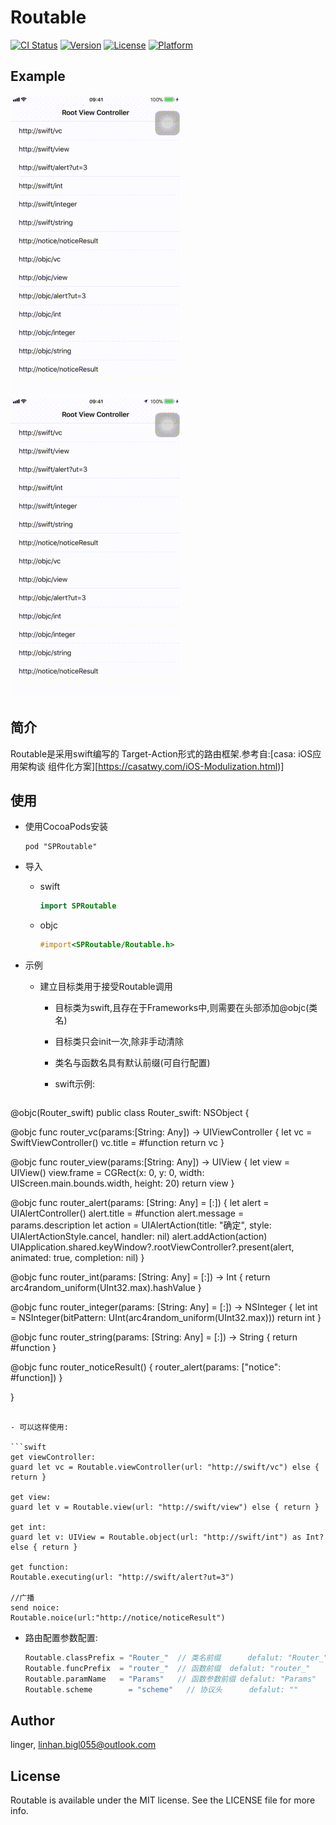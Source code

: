 # Routable

[![CI Status](http://img.shields.io/travis/bigL055/Routable.svg?style=flat)](https://travis-ci.org/bigL055/Routable)
[![Version](https://img.shields.io/cocoapods/v/Routable.svg?style=flat)](http://cocoapods.org/pods/Routable)
[![License](https://img.shields.io/cocoapods/l/Routable.svg?style=flat)](http://cocoapods.org/pods/Routable)
[![Platform](https://img.shields.io/cocoapods/p/Routable.svg?style=flat)](http://cocoapods.org/pods/Routable)

## Example

![routable_swift](./ReadmeData/routable_swift.gif)
![routable_swift](./ReadmeData/routable_objc.gif)

## 简介

Routable是采用swift编写的 Target-Action形式的路由框架.参考自:[casa: iOS应用架构谈 组件化方案][https://casatwy.com/iOS-Modulization.html)]

## 使用

- 使用CocoaPods安装

  ```
  pod "SPRoutable"
  ```

- 导入

  - swift

    ```swift
    import SPRoutable
    ```

  - objc

    ```objective-c
    #import<SPRoutable/Routable.h>
    ```

- 示例
  -  建立目标类用于接受Routable调用

     - 目标类为swift,且存在于Frameworks中,则需要在头部添加@objc(类名)


     - 目标类只会init一次,除非手动清除
     - 类名与函数名具有默认前缀(可自行配置)
     - swift示例:

  ```swift
@objc(Router_swift)
public class Router_swift: NSObject {

  @objc func router_vc(params:[String: Any]) -> UIViewController {
    let vc = SwiftViewController()
    vc.title = #function
    return vc
  }

  @objc func router_view(params:[String: Any]) -> UIView {
    let view = UIView()
    view.frame = CGRect(x: 0, y: 0, width: UIScreen.main.bounds.width, height: 20)
    return view
  }

  @objc func router_alert(params: [String: Any] = [:]) {
    let alert = UIAlertController()
    alert.title = #function
    alert.message = params.description
    let action = UIAlertAction(title: "确定",
                               style: UIAlertActionStyle.cancel,
                               handler: nil)
    alert.addAction(action)
    UIApplication.shared.keyWindow?.rootViewController?.present(alert, animated: true, completion: nil)
  }

  @objc func router_int(params: [String: Any] = [:]) -> Int {
    return arc4random_uniform(UInt32.max).hashValue
  }

  @objc func router_integer(params: [String: Any] = [:]) -> NSInteger {
    let int = NSInteger(bitPattern: UInt(arc4random_uniform(UInt32.max)))
    return int
  }

  @objc func router_string(params: [String: Any] = [:]) -> String {
    return #function
  }

  @objc func router_noticeResult() {
    router_alert(params: ["notice": #function])
  }

}
  ```

  - 可以这样使用:

  ```swift
get viewController:
guard let vc = Routable.viewController(url: "http://swift/vc") else { return }
  	
get view:
guard let v = Routable.view(url: "http://swift/view") else { return }

get int:
guard let v: UIView = Routable.object(url: "http://swift/int") as Int? else { return }

get function:
Routable.executing(url: "http://swift/alert?ut=3")

//广播
send noice:
Routable.noice(url:"http://notice/noticeResult")
  ```

- 路由配置参数配置:

  ```swift
  Routable.classPrefix = "Router_"  // 类名前缀 	 defalut: "Router_"
  Routable.funcPrefix  = "router_"  // 函数前缀	 defalut: "router_"
  Routable.paramName   = "Params"   // 函数参数前缀 defalut: "Params"
  Routable.scheme	     = "scheme"   // 协议头	  defalut: ""
  ```

## Author

linger, linhan.bigl055@outlook.com

## License

Routable is available under the MIT license. See the LICENSE file for more info.
